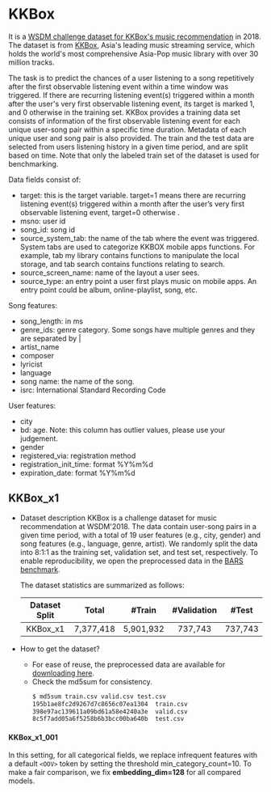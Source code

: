 # KKBox

It is a [WSDM challenge dataset for KKBox's music recommendation](https://www.kaggle.com/c/kkbox-music-recommendation-challenge) in 2018. The dataset is from [KKBox](https://www.kkbox.com/), Asia's leading music streaming service, which holds the world's most comprehensive Asia-Pop music library with over 30 million tracks. 

The task is to predict the chances of a user listening to a song repetitively after the first observable listening event within a time window was triggered. If there are recurring listening event(s) triggered within a month after the user's very first observable listening event, its target is marked 1, and 0 otherwise in the training set. KKBox provides a training data set consists of information of the first observable listening event for each unique user-song pair within a specific time duration. Metadata of each unique user and song pair is also provided. The train and the test data are selected from users listening history in a given time period, and are split based on time. Note that only the labeled train set of the dataset is used for benchmarking. 

Data fields consist of:
+ target: this is the target variable. target=1 means there are recurring listening event(s) triggered within a month after the user’s very first observable listening event, target=0 otherwise .
+ msno: user id
+ song_id: song id
+ source_system_tab: the name of the tab where the event was triggered. System tabs are used to categorize KKBOX mobile apps functions. For example, tab my library contains functions to manipulate the local storage, and tab search contains functions relating to search.
+ source_screen_name: name of the layout a user sees.
+ source_type: an entry point a user first plays music on mobile apps. An entry point could be album, online-playlist, song, etc.

Song features:
+ song_length: in ms
+ genre_ids: genre category. Some songs have multiple genres and they are separated by |
+ artist_name
+ composer
+ lyricist
+ language
+ song name: the name of the song.
+ isrc: International Standard Recording Code
 
User features:
+ city
+ bd: age. Note: this column has outlier values, please use your judgement.
+ gender
+ registered_via: registration method
+ registration_init_time: format %Y%m%d
+ expiration_date: format %Y%m%d


## KKBox_x1

+ Dataset description
    KKBox is a challenge dataset for music recommendation at WSDM'2018. The data contain user-song pairs in a given time period, with a total of 19 user features (e.g., city, gender) and song features (e.g., language, genre, artist). We randomly split the data into 8:1:1 as the training set, validation set, and test set, respectively. To enable reproducibility, we open the preprocessed data in the [BARS benchmark](https://github.com/openbenchmark/BARS/click_prediction/datasets).

    The dataset statistics are summarized as follows:

    | Dataset Split  | Total | #Train | #Validation | #Test | 
    | :--------: | :-----: |:-----: | :----------: | :----: | 
    | KKBox_x1 |  7,377,418   | 5,901,932  |  737,743    | 737,743    |             


+ How to get the dataset?
    + For ease of reuse, the preprocessed data are available for [downloading here](https://zenodo.org/record/5700987/files/KKBox_x1.zip).
    + Check the md5sum for consistency.
      ```bash
      $ md5sum train.csv valid.csv test.csv
      195b1ae8fc2d9267d7c8656c07ea1304  train.csv
      398e97ac139611a09bd61a58e4240a3e  valid.csv
      8c5f7add05a6f5258b6b3bcc00ba640b  test.csv
      ```

#### KKBox_x1_001
In this setting, for all categorical fields, we replace infrequent features with a default ``<OOV>`` token by setting the threshold min_category_count=10. To make a fair comparison, we fix **embedding_dim=128** for all compared models.


